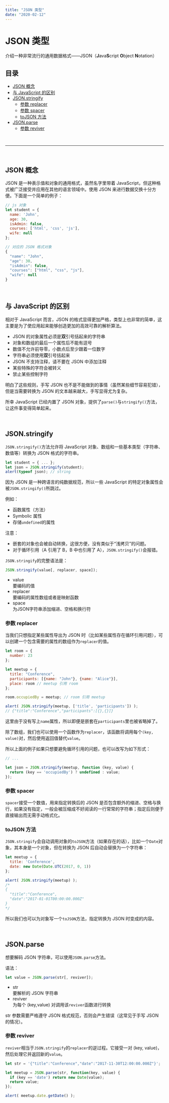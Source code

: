 ```yaml
---
title: "JSON 类型"
date: "2020-02-12"
---
```


# JSON 类型 <!-- omit in toc -->

介绍一种非常流行的通用数据格式——JSON（**J**ava**S**cript **O**bject **N**otation）

## 目录 <!-- omit in toc -->

- [JSON 概念](#json-概念)
- [与 JavaScript 的区别](#与-javascript-的区别)
- [JSON.stringify](#jsonstringify)
  - [参数 replacer](#参数-replacer)
  - [参数 spacer](#参数-spacer)
  - [toJSON 方法](#tojson-方法)
- [JSON.parse](#jsonparse)
  - [参数 reviver](#参数-reviver)

<br>

---

<br>

## JSON 概念

JSON 是一种表示值和对象的通用格式，虽然名字里带着 JavaScript，但这种格式被广泛接受并应用在其他的语言领域中。使用 JSON 来进行数据交换十分方便。下面是一个简单的例子：

```js
// js 对象
let student = {
  name: 'John',
  age: 30,
  isAdmin: false,
  courses: ['html', 'css', 'js'],
  wife: null
};

// 对应的 JSON 格式对象
{
  "name": "John",
  "age": 30,
  "isAdmin": false,
  "courses": ["html", "css", "js"],
  "wife": null
}
```

<br>

## 与 JavaScript 的区别

相对于 JavaScript 而言，JSON 的格式显得更加严格，类型上也非常的简单，这主要是为了使应用起来能够创造更加的高效可靠的解析算法。

- JSON 的对象属性必须是**双**引号括起来的字符串
- 对象和数组的最后一个属性后不能有逗号
- 数值不允许前导零，小数点后至少跟着一位数字
- 字符串必须使用**双**引号括起来
- JSON 不支持注释，请不要在 JSON 中添加注释
- 某些特殊的字符会被转义
- 禁止某些控制字符

明白了这些规则，手写 JSON 也不是不能做到的事情（虽然某些细节容易犯错），但是当需要转换为 JSON 的文本越来越大，手写显得尤为复杂。

所幸 JavaScript 已经内置了 JSON 对象，提供了`parse()`与`stringify()`方法，让这件事变得简单起来。

<br>

## JSON.stringify

`JSON.stringify()`方法允许将 JavaScript 对象、数组和一些基本类型（字符串、数值等）转换为 JSON 格式的字符串。

```js
let student = { ... };
let json = JSON.stringify(student);
alert(typeof json); // string
```

因为 JSON 是一种跨语言的纯数据规范，所以一些 JavaScript 的特定对象属性会被`JSON.stringify()`所跳过。

例如：

- 函数属性（方法）
- Symbolic 属性
- 存储`undefined`的属性

注意：

- 嵌套的对象也会被自动转换，这很方便，没有类似于“浅拷贝”的问题。
- 对于循环引用（A 引用了 B，B 中也引用了 A），`JSON.stringify()`会报错。

`JSON.stringify`的完整语法是：

```js
JSON.stringify(value[, replacer, space]);
```
- value  
  要编码的值
- replacer  
  要编码的属性数组或者是映射函数
- space  
  为JSON字符串添加缩进、空格和换行符

### 参数 replacer

当我们只想指定某些属性导出为 JSON 时（比如某些属性存在循环引用问题），可以创建一个包含需要的属性的数组作为`replacer`的值。

```js
let room = {
  number: 23
};

let meetup = {
  title: "Conference",
  participants: [{name: "John"}, {name: "Alice"}],
  place: room // meetup 引用 room
};

room.occupiedBy = meetup; // room 引用 meetup

alert( JSON.stringify(meetup, ['title', 'participants']) );
// {"title":"Conference","participants":[{},{}]}
```

这里由于没有写上`name`属性，所以即便是嵌套在`participants`里也被省略掉了。

除了数组，我们也可以使用一个函数作为`replacer`，该函数将调用每个`(key, value)`对，然后使用返回值替代`value`。

所以上面的例子如果只想要避免循环引用的问题，也可以改写为如下形式：

```js
// ...

let json = JSON.stringify(meetup, function (key, value) {
  return (key == 'occupiedBy') ? undefined : value;
});
```

### 参数 spacer

`spacer`接受一个数值，用来指定转换后的 JSON 是否包含额外的缩进、空格与换行，如果没有指定，一般会被压缩成不好阅读的一行常常的字符串；指定后则便于直接输出而无需手动格式化。

### toJSON 方法

`JSON.stringify`会自动调用对象的`toJSON`方法（如果存在的话），比如一个`Date`对象，其本身是一个对象，但在转换为 JSON 后自动会替换为一个字符串：

```js
let meetup = {
  title: 'Conference',
  date: new Date(Date.UTC(2017, 0, 1))
};

alert( JSON.stringify(meetup) );
/*
{
  "title":"Conference",
  "date":"2017-01-01T00:00:00.000Z"
}
*/
```

所以我们也可以为对象写一个`toJSON`方法，指定转换为 JSON 时变成的内容。

<br>

## JSON.parse

想要解码 JSON 字符串，可以使用`JSON.parse`方法。

语法：

```js
let value = JSON.parse(str[, reviver]);
```

- str  
  要解析的 JSON 字符串
- reviver  
  为每个 (key,value) 对调用该`reviver`函数进行转换

str 参数需要严格遵守 JSON 格式规范，否则会产生错误（这常见于手写 JSON 的情况）。

### 参数 reviver

`reviver`相当于`JSON.stringify`的`replacer`的逆过程。它接受一对 (key, value)，然后处理它并返回新的`value`。

```js
let str = '{"title":"Conference","date":"2017-11-30T12:00:00.000Z"}';

let meetup = JSON.parse(str, function(key, value) {
  if (key == 'date') return new Date(value);
  return value;
});

alert( meetup.date.getDate() );
```

<br>
